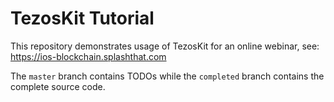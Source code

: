 # TezosKit Tutorial

This repository demonstrates usage of TezosKit for an online webinar, see: https://ios-blockchain.splashthat.com

The `master` branch contains TODOs while the `completed` branch contains the complete source code. 
